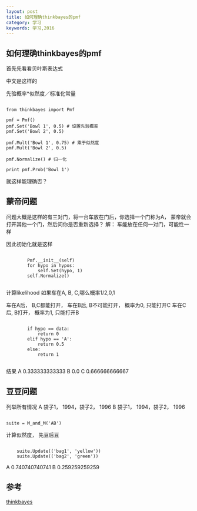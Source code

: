 ```yaml
---
layout: post
title: 如何理确thinkbayes的pmf
category: 学习
keywords: 学习,2016
---
```


## 如何理确thinkbayes的pmf

首先先看看贝叶斯表达式

中文是这样的

先验概率*似然度／标准化常量


```

from thinkbayes import Pmf

pmf = Pmf()
pmf.Set('Bowl 1', 0.5) # 设置先验概率
pmf.Set('Bowl 2', 0.5)

pmf.Mult('Bowl 1', 0.75) # 乘于似然度
pmf.Mult('Bowl 2', 0.5)

pmf.Normalize() # 归一化

print pmf.Prob('Bowl 1')

```

就这样能理确否？

## 蒙帝问题
问题大概是这样的有三对门，将一台车放在门后，你选择一个门称为A，
蒙帝就会打开其他一个门，然后问你是否重新选择？
解：
车能放在任何一对门，可能性一样

因此初始化就是这样

```

        Pmf.__init__(self)
        for hypo in hypos:
            self.Set(hypo, 1)
        self.Normalize()


```

计算likelihood
如果车在A, B, C,哪么概率1/2,0,1

车在A后， B,C都能打开，
车在B后, B不可能打开， 概率为0, 只能打开C
车在C后, B打开， 概率为1, 只能打开B

```

        if hypo == data:
            return 0
        elif hypo == 'A':
            return 0.5
        else:
            return 1


```

结果
A 0.333333333333
B 0.0
C 0.666666666667

## 豆豆问题

列举所有情况
A 袋子1， 1994，袋子2， 1996
B 袋子1， 1994，袋子2， 1996

```

suite = M_and_M('AB')

```

计算似然度， 先豆后豆

```

    suite.Update(('bag1', 'yellow'))
    suite.Update(('bag2', 'green'))

```

A 0.740740740741
B 0.259259259259


## 参考
[thinkbayes](http://greenteapress.com/wp/think-bayes/)
